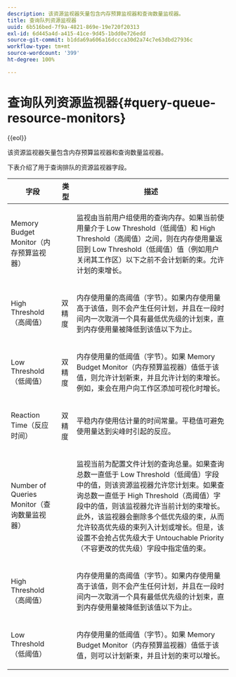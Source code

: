 ```yaml
---
description: 该资源监视器矢量包含内存预算监视器和查询数量监视器。
title: 查询队列资源监视器
uuid: 6b516bed-7f9a-4821-869e-19e720f20313
exl-id: 6d445a4d-a415-41ce-9d45-1bdd0e726edd
source-git-commit: b1dda69a606a16dccca30d2a74c7e63dbd27936c
workflow-type: tm+mt
source-wordcount: '399'
ht-degree: 100%

---
```


# 查询队列资源监视器{#query-queue-resource-monitors}

{{eol}}

该资源监视器矢量包含内存预算监视器和查询数量监视器。

下表介绍了用于查询排队的资源监视器字段。

<table id="table_9991EED2647A460FACA2DC80D4973A8E"> 
 <thead> 
  <tr> 
   <th colname="col1" class="entry"> 字段 </th> 
   <th colname="col2" class="entry"> 类型 </th> 
   <th colname="col3" class="entry"> 描述 </th> 
  </tr> 
 </thead>
 <tbody> 
  <tr> 
   <td colname="col1"> <p>Memory Budget Monitor（内存预算监视器） </p> </td> 
   <td colname="col2"> </td> 
   <td colname="col3"> <p>监视由当前用户组使用的查询内存。如果当前使用量介于 Low Threshold（低阈值）和 High Threshold（高阈值）之间，则在内存使用量返回到 Low Threshold（低阈值）值（例如用户关闭其工作区）以下之前不会计划新的束。允许计划的束增长。 </p> </td> 
  </tr> 
  <tr> 
   <td colname="col1"> <p>High Threshold（高阈值） </p> </td> 
   <td colname="col2"> <p>双精度 </p> </td> 
   <td colname="col3"> <p>内存使用量的高阈值（字节）。如果内存使用量高于该值，则不会产生任何计划，并且在一段时间内一次取消一个具有最低优先级的计划束，直到内存使用量被降低到该值以下为止。 </p> </td> 
  </tr> 
  <tr> 
   <td colname="col1"> <p>Low Threshold（低阈值） </p> </td> 
   <td colname="col2"> <p>双精度 </p> </td> 
   <td colname="col3"> <p>内存使用量的低阈值（字节）。如果 <span class="wintitle">Memory Budget Monitor</span>（内存预算监视器）值低于该值，则允许计划新束，并且允许计划的束增长。例如，束会在用户向工作区添加可视化时增长。 </p> </td> 
  </tr> 
  <tr> 
   <td colname="col1"> <p>Reaction Time（反应时间） </p> </td> 
   <td colname="col2"> <p>双精度 </p> </td> 
   <td colname="col3"> <p>平稳内存使用估计量的时间常量。平稳值可避免使用量达到尖峰时引起的反应。 </p> </td> 
  </tr> 
  <tr> 
   <td colname="col1"> <p>Number of Queries Monitor（查询数量监视器） </p> </td> 
   <td colname="col2"> </td> 
   <td colname="col3"> <p>监视当前为配置文件计划的查询总量。如果查询总数一直低于 Low Threshold（低阈值）字段中的值，则该资源监视器允许您计划束。如果查询总数一直低于 High Threshold（高阈值）字段中的值，则该监视器允许当前计划的束增长。此外，该监视器会删除多个低优先级的束，从而允许较高优先级的束列入计划或增长。但是，该设置不会抢占优先级大于 Untouchable Priority（不容更改的优先级）字段中指定值的束。 </p> </td> 
  </tr> 
  <tr> 
   <td colname="col1"> <p>High Threshold（高阈值） </p> </td> 
   <td colname="col2"> </td> 
   <td colname="col3"> <p>内存使用量的高阈值（字节）。如果内存使用量高于该值，则不会产生任何计划，并且在一段时间内一次取消一个具有最低优先级的计划束，直到内存使用量被降低到该值以下为止。 </p> </td> 
  </tr> 
  <tr> 
   <td colname="col1"> <p>Low Threshold（低阈值） </p> </td> 
   <td colname="col2"> </td> 
   <td colname="col3"> <p>内存使用量的低阈值（字节）。如果 <span class="wintitle">Memory Budget Monitor</span>（内存预算监视器）值低于该值，则可以计划新束，并且计划的束可以增长。 </p> </td> 
  </tr> 
 </tbody> 
</table>
